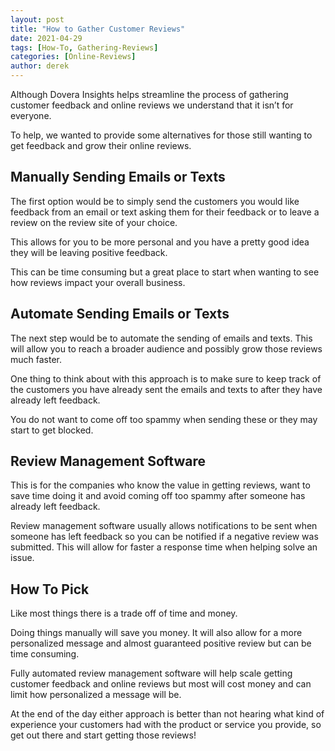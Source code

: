 ```yaml
---
layout: post
title: "How to Gather Customer Reviews"
date: 2021-04-29
tags: [How-To, Gathering-Reviews]
categories: [Online-Reviews]
author: derek
---
```



Although Dovera Insights helps streamline the process of gathering customer feedback and online reviews we understand that it isn’t for everyone.

To help, we wanted to provide some alternatives for those still wanting to get feedback and grow their online reviews.

## Manually Sending Emails or Texts

The first option would be to simply send the customers you would like feedback from an email or text asking them for their feedback or to leave a review on the review site of your choice.

This allows for you to be more personal and you have a pretty good idea they will be leaving positive feedback.

This can be time consuming but a great place to start when wanting to see how reviews impact your overall business.

## Automate Sending Emails or Texts

The next step would be to automate the sending of emails and texts. This will allow you to reach a broader audience and possibly grow those reviews much faster.

One thing to think about with this approach is to make sure to keep track of the customers you have already sent the emails and texts to after they have already left feedback.  

You do not want to come off too spammy when sending these or they may start to get blocked.

## Review Management Software

This is for the companies who know the value in getting reviews, want to save time doing it and avoid coming off too spammy after someone has already left feedback.

Review management software usually allows notifications to be sent when someone has left feedback so you can be notified if a negative review was submitted. This will allow for faster a response time when helping solve an issue.

## How To Pick

Like most things there is a trade off of time and money.  

Doing things manually will save you money. It will also allow for a more personalized message and almost guaranteed positive review but can be time consuming.

Fully automated review management software will help scale getting customer feedback and online reviews but most will cost money and can limit how personalized a message will be.

At the end of the day either approach is better than not hearing what kind of experience your customers had with the product or service you provide, so get out there and start getting those reviews!
